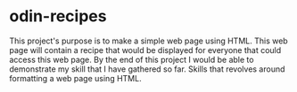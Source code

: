 # odin-recipes

This project's purpose is to make a simple web page using HTML. This web page will contain a recipe that would be displayed for everyone that could access this web page. By the end of this project I would be able to demonstrate my skill that I have gathered so far. Skills that revolves around formatting a web page using HTML.